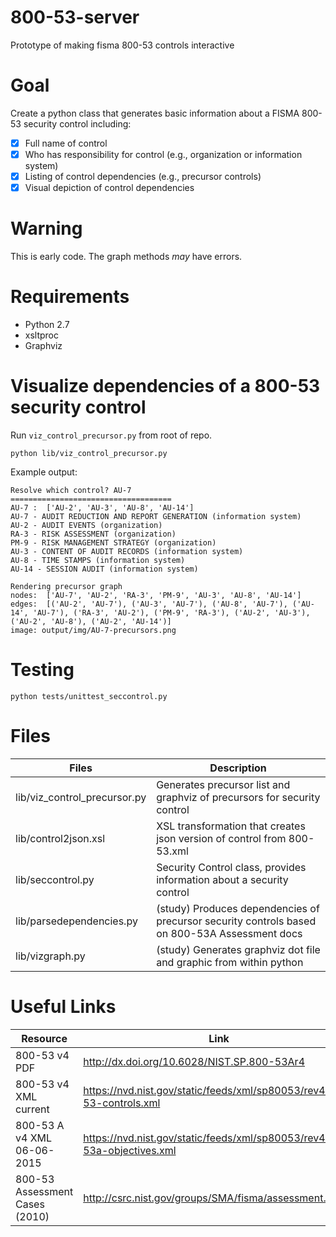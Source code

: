 # 800-53-server
Prototype of making fisma 800-53 controls interactive

# Goal
Create a python class that generates basic information about a FISMA 800-53 security control including:
- [x] Full name of control
- [x] Who has responsibility for control (e.g., organization or information system)
- [x] Listing of control dependencies (e.g., precursor controls)
- [x] Visual depiction of control dependencies

# Warning
This is early code. The graph methods *may* have errors.

# Requirements
- Python 2.7
- xsltproc
- Graphviz

# Visualize dependencies of a 800-53 security control
Run `viz_control_precursor.py` from root of repo.

```
python lib/viz_control_precursor.py
```

Example output:
```
Resolve which control? AU-7
====================================
AU-7 :  ['AU-2', 'AU-3', 'AU-8', 'AU-14']
AU-7 - AUDIT REDUCTION AND REPORT GENERATION (information system)
AU-2 - AUDIT EVENTS (organization)
RA-3 - RISK ASSESSMENT (organization)
PM-9 - RISK MANAGEMENT STRATEGY (organization)
AU-3 - CONTENT OF AUDIT RECORDS (information system)
AU-8 - TIME STAMPS (information system)
AU-14 - SESSION AUDIT (information system)
   
Rendering precursor graph
nodes:  ['AU-7', 'AU-2', 'RA-3', 'PM-9', 'AU-3', 'AU-8', 'AU-14']
edges:  [('AU-2', 'AU-7'), ('AU-3', 'AU-7'), ('AU-8', 'AU-7'), ('AU-14', 'AU-7'), ('RA-3', 'AU-2'), ('PM-9', 'RA-3'), ('AU-2', 'AU-3'), ('AU-2', 'AU-8'), ('AU-2', 'AU-14')]
image: output/img/AU-7-precursors.png

```

# Testing
```
python tests/unittest_seccontrol.py 
```

# Files

Files                     | Description
--------------------------|---------------------------------------------
lib/viz_control_precursor.py | Generates precursor list and graphviz of precursors for security control
lib/control2json.xsl      | XSL transformation that creates json version of control from 800-53.xml
lib/seccontrol.py         | Security Control class, provides information about a security control
lib/parsedependencies.py  | (study) Produces dependencies of precursor security controls based on 800-53A Assessment docs
lib/vizgraph.py           | (study) Generates graphviz dot file and graphic from within python


# Useful Links

Resource                  | Link
--------------------------|---------------------------------------------
800-53 v4 PDF             | http://dx.doi.org/10.6028/NIST.SP.800-53Ar4
800-53 v4 XML current     | https://nvd.nist.gov/static/feeds/xml/sp80053/rev4/800-53-controls.xml
800-53 A v4 XML 06-06-2015  | https://nvd.nist.gov/static/feeds/xml/sp80053/rev4/800-53a-objectives.xml
800-53 Assessment Cases (2010) | http://csrc.nist.gov/groups/SMA/fisma/assessment.html

